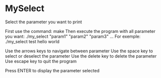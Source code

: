 # MySelect
Select the parameter you want to print

First use the command: make
Then execute the program with all parameter you want: ./my_select "param1" "param2" "param3" ...
For exemple: ./my_select test hello world

Use the arrows keys to navigate between parameter
Use the space key to select or deselect the parameter
Use the delete key to delete the parameter
Use escape key to quit the program

Press ENTER to display the parameter selected 
